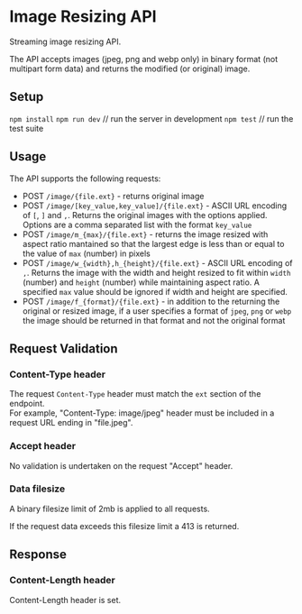 # Image Resizing API
Streaming image resizing API.

The API accepts images (jpeg, png and webp only) in binary format
(not multipart form data) and returns the modified (or original) image.

## Setup
`npm install`
`npm run dev` // run the server in development
`npm test` // run the test suite

 ## Usage
The API supports the following requests:
- POST `/image/{file.ext}` - returns original image
- POST `/image/[key_value,key_value]/{file.ext}` - ASCII URL encoding of `[`, `]` and `,`. Returns the original images with the options applied. Options are a comma separated list with the format `key_value`
- POST `/image/m_{max}/{file.ext}` - returns the image resized with aspect ratio mantained so that the largest edge is less than or equal to the value of `max` (number) in pixels
- POST `/image/w_{width},h_{height}/{file.ext}` - ASCII URL encoding of `,`. Returns the image with the width and height resized to fit within `width` (number) and `height` (number) while maintaining aspect ratio. A specified `max` value should be ignored if width and height are specified.
- POST `/image/f_{format}/{file.ext}` - in addition to the returning the original or resized image, if a user specifies a format of `jpeg`, `png` or `webp` the image should be returned in that format and not the original format

## Request Validation
### Content-Type header
The request `Content-Type` header must match the `ext` section of the endpoint.   
For example, "Content-Type: image/jpeg" header must be included in a request URL ending in "file.jpeg".

### Accept header
No validation is undertaken on the request "Accept" header.

### Data filesize
A binary filesize limit of 2mb is applied to all requests.  

If the request data exceeds this filesize limit a 413 is returned.

## Response
### Content-Length header
Content-Length header is set.
